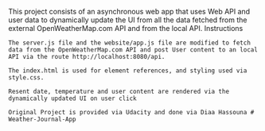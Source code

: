 This project consists of an asynchronous web app that uses Web API and user data to dynamically update the UI from all the data fetched from the external OpenWeatherMap.com API and from the local API.
Instructions

    The server.js file and the website/app.js file are modified to fetch data from the OpenWeatherMap.com API and post User content to an local API via the route http://localhost:8080/api.

    The index.html is used for element references, and styling used via style.css.

    Resent date, temperature and user content are rendered via the dynamically updated UI on user click

    Original Project is provided via Udacity and done via Diaa Hassouna # Weather-Journal-App

